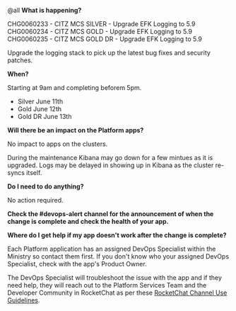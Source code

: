 @all
**What is happening?**

CHG0060233 - CITZ MCS SILVER - Upgrade EFK Logging to 5.9
CHG0060234 - CITZ MCS GOLD - Upgrade EFK Logging to 5.9
CHG0060235 - CITZ MCS GOLD DR - Upgrade EFK Logging to 5.9

Upgrade the logging stack to pick up the latest bug fixes and security patches.

**When?**

Starting at 9am and completing beforem 5pm.

- Silver June 11th
- Gold June 12th
- Gold DR June 13th

**Will there be an impact on the Platform apps?**

No impact to apps on the clusters.

During the maintenance Kibana may go down for a few mintues as it is upgraded. Logs may be delayed in showing up in Kibana as the cluster re-syncs itself.

**Do I need to do anything?**

No action required.

**Check the #devops-alert channel for the announcement of when the change is complete and check the health of your app.**

**Where do I get help if my app doesn't work after the change is complete?**

Each Platform application has an assigned DevOps Specialist within the Ministry so contact them first. If you don't know who your assigned DevOps Specialist, check with the app's Product Owner.

The DevOps Specialist will troubleshoot the issue with the app and if they need help, they will reach out to the Platform Services Team and the Developer Community in RocketChat as per these [RocketChat Channel Use Guidelines](https://docs.developer.gov.bc.ca/rocketchat-channel-descriptions/).
